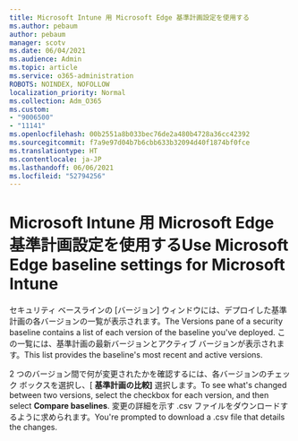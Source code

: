 ```yaml
---
title: Microsoft Intune 用 Microsoft Edge 基準計画設定を使用する
ms.author: pebaum
author: pebaum
manager: scotv
ms.date: 06/04/2021
ms.audience: Admin
ms.topic: article
ms.service: o365-administration
ROBOTS: NOINDEX, NOFOLLOW
localization_priority: Normal
ms.collection: Adm_O365
ms.custom:
- "9006500"
- "11141"
ms.openlocfilehash: 00b2551a8b033bec76de2a480b4728a36cc42392
ms.sourcegitcommit: f7a9e97d04b7b6cbb633b32094d40f1874bf0fce
ms.translationtype: HT
ms.contentlocale: ja-JP
ms.lasthandoff: 06/06/2021
ms.locfileid: "52794256"
---
```

# <a name="use-microsoft-edge-baseline-settings-for-microsoft-intune"></a><span data-ttu-id="a7bcb-102">Microsoft Intune 用 Microsoft Edge 基準計画設定を使用する</span><span class="sxs-lookup"><span data-stu-id="a7bcb-102">Use Microsoft Edge baseline settings for Microsoft Intune</span></span>

<span data-ttu-id="a7bcb-103">セキュリティ ベースラインの [バージョン] ウィンドウには、デプロイした基準計画の各バージョンの一覧が表示されます。</span><span class="sxs-lookup"><span data-stu-id="a7bcb-103">The Versions pane of a security baseline contains a list of each version of the baseline you've deployed.</span></span> <span data-ttu-id="a7bcb-104">この一覧には、基準計画の最新バージョンとアクティブ バージョンが表示されます。</span><span class="sxs-lookup"><span data-stu-id="a7bcb-104">This list provides the baseline's most recent and active versions.</span></span>

<span data-ttu-id="a7bcb-105">2 つのバージョン間で何が変更されたかを確認するには、各バージョンのチェック ボックスを選択し、[ **基準計画の比較]** 選択します。</span><span class="sxs-lookup"><span data-stu-id="a7bcb-105">To see what's changed between two versions, select the checkbox for each version, and then select **Compare baselines**.</span></span> <span data-ttu-id="a7bcb-106">変更の詳細を示す .csv ファイルをダウンロードするように求められます。</span><span class="sxs-lookup"><span data-stu-id="a7bcb-106">You're prompted to download a .csv file that details the changes.</span></span>